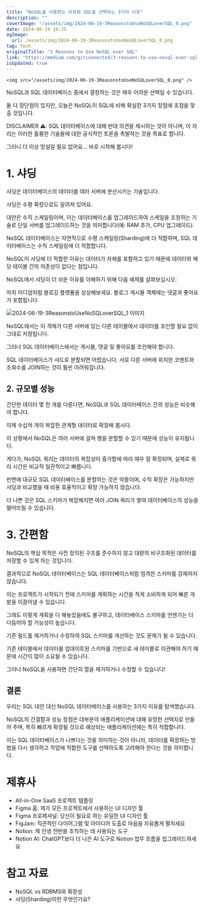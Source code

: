 ```yaml
---
title: "NoSQL을 사용하는 이유와 SQL을 선택하는 3가지 이유"
description: ""
coverImage: "/assets/img/2024-06-19-3ReasonstoUseNoSQLoverSQL_0.png"
date: 2024-06-19 16:25
ogImage:
  url: /assets/img/2024-06-19-3ReasonstoUseNoSQLoverSQL_0.png
tag: Tech
originalTitle: "3 Reasons to Use NoSQL over SQL"
link: "https://medium.com/gitconnected/3-reasons-to-use-nosql-over-sql-b3fe05b09325"
isUpdated: true
---
```


`<img src="/assets/img/2024-06-19-3ReasonstoUseNoSQLoverSQL_0.png" />`

NoSQL과 SQL 데이터베이스 중에서 결정하는 것은 매우 어려운 선택일 수 있습니다.

둘 다 장단점이 있지만, 오늘은 NoSQL이 SQL에 비해 확실한 3가지 장점에 초점을 맞출 것입니다.

DISCLAIMER ⚠️: SQL 데이터베이스에 대해 반대 의견을 제시하는 것이 아니며, 이 자리는 이러한 훌륭한 기술들에 대한 공식적인 토론을 촉발하는 것을 목표로 합니다.

<!-- cozy-coder - 수평 -->

<ins class="adsbygoogle"
     style="display:block"
     data-ad-client="ca-pub-4877378276818686"
     data-ad-slot="1107185301"
     data-ad-format="auto"
     data-full-width-responsive="true"></ins>

<script>
     (adsbygoogle = window.adsbygoogle || []).push({});
</script>

그러니 더 이상 망설일 필요 없어요... 바로 시작해 봅시다!

# 1. 샤딩

샤딩은 데이터베이스의 데이터를 여러 서버에 분산시키는 기술입니다.

샤딩은 수평 확장으로도 알려져 있어요.

<!-- cozy-coder - 수평 -->

<ins class="adsbygoogle"
     style="display:block"
     data-ad-client="ca-pub-4877378276818686"
     data-ad-slot="1107185301"
     data-ad-format="auto"
     data-full-width-responsive="true"></ins>

<script>
     (adsbygoogle = window.adsbygoogle || []).push({});
</script>

대안은 수직 스케일링이며, 이는 데이터베이스를 업그레이드하여 스케일을 조정하는 기술로 단일 서버를 업그레이드하는 것을 의미합니다(예: RAM 추가, CPU 업그레이드).

NoSQL 데이터베이스는 자연적으로 수평 스케일링(Sharding)에 더 적합하며, SQL 데이터베이스는 수직 스케일링에 더 적합합니다.

NoSQL이 샤딩에 더 적합한 이유는 데이터가 자체를 포함하고 있기 때문에 데이터와 해당 테이블 간의 의존성이 없다는 점입니다.

NoSQL에서 샤딩이 더 쉬운 이유를 이해하기 위해 다음 예제를 살펴보십시오:

<!-- cozy-coder - 수평 -->

<ins class="adsbygoogle"
     style="display:block"
     data-ad-client="ca-pub-4877378276818686"
     data-ad-slot="1107185301"
     data-ad-format="auto"
     data-full-width-responsive="true"></ins>

<script>
     (adsbygoogle = window.adsbygoogle || []).push({});
</script>

마치 미디엄처럼 블로깅 플랫폼을 상상해보세요. 블로그 게시물 객체에는 댓글과 좋아요가 포함됩니다.

![2024-06-19-3ReasonstoUseNoSQLoverSQL_1 이미지](/assets/img/2024-06-19-3ReasonstoUseNoSQLoverSQL_1.png)

NoSQL에서는 이 객체가 다른 서버에 있는 다른 테이블에서 데이터를 조인할 필요 없이 그대로 저장됩니다.

그러나 SQL 데이터베이스에서는 게시물, 댓글 및 좋아요를 조인해야 합니다.

<!-- cozy-coder - 수평 -->

<ins class="adsbygoogle"
     style="display:block"
     data-ad-client="ca-pub-4877378276818686"
     data-ad-slot="1107185301"
     data-ad-format="auto"
     data-full-width-responsive="true"></ins>

<script>
     (adsbygoogle = window.adsbygoogle || []).push({});
</script>

SQL 데이터베이스가 샤드로 분할되면 어렵습니다. 서로 다른 서버에 위치한 코멘트와 조회수를 JOIN하는 것이 훨씬 어려워집니다.

## 2. 규모별 성능

간단한 데이터 몇 천 개를 다룬다면, NoSQL과 SQL 데이터베이스 간의 성능은 비슷해야 합니다.

이제 수십억 개의 복잡한 관계형 데이터로 확장해 봅시다.

<!-- cozy-coder - 수평 -->

<ins class="adsbygoogle"
     style="display:block"
     data-ad-client="ca-pub-4877378276818686"
     data-ad-slot="1107185301"
     data-ad-format="auto"
     data-full-width-responsive="true"></ins>

<script>
     (adsbygoogle = window.adsbygoogle || []).push({});
</script>

이 상황에서 NoSQL은 여러 서버에 걸쳐 행을 분할할 수 있기 때문에 성능이 유지됩니다.

게다가, NoSQL 쿼리는 데이터의 복잡성이 증가함에 따라 매우 잘 확장되며, 실제로 쿼리 시간은 비교적 일관적이고 빠릅니다.

반면에 대규모 SQL 데이터베이스를 분할하는 것은 악몽이며, 수직 확장은 가능하지만 샤딩과 비교했을 때 비용 효율적이고 확장 가능하지 않습니다.

더 나쁜 것은 SQL 스키마가 복잡해지면 여러 JOIN 쿼리가 쌓여 데이터베이스의 성능을 떨어뜨릴 수 있습니다.

<!-- cozy-coder - 수평 -->

<ins class="adsbygoogle"
     style="display:block"
     data-ad-client="ca-pub-4877378276818686"
     data-ad-slot="1107185301"
     data-ad-format="auto"
     data-full-width-responsive="true"></ins>

<script>
     (adsbygoogle = window.adsbygoogle || []).push({});
</script>

# 3. 간편함

NoSQL의 핵심 목적은 사전 정의된 구조를 준수하지 않고 대량의 비구조화된 데이터를 저장할 수 있게 하는 것입니다.

결과적으로 NoSQL 데이터베이스는 SQL 데이터베이스처럼 엄격한 스키마를 강제하지 않습니다.

이는 프로젝트가 시작되기 전에 스키마를 계획하는 시간을 적게 소비하게 되어 빠른 개발을 이끌어낼 수 있습니다.

<!-- cozy-coder - 수평 -->

<ins class="adsbygoogle"
     style="display:block"
     data-ad-client="ca-pub-4877378276818686"
     data-ad-slot="1107185301"
     data-ad-format="auto"
     data-full-width-responsive="true"></ins>

<script>
     (adsbygoogle = window.adsbygoogle || []).push({});
</script>

그래도 이렇게 계획을 다 해놓았음에도 불구하고, 데이터베이스 스키마를 언젠가는 더 다듬어야 할 가능성이 높습니다.

기존 필드를 제거하거나 수정하여 SQL 스키마를 개선하는 것도 문제가 될 수 있습니다.

기존 테이블에서 데이터를 업데이트된 스키마를 기반으로 새 테이블로 이관해야 하기 때문에 시간이 많이 소요될 수 있습니다.

그러나 NoSQL을 사용하면 간단히 열을 제거하거나 수정할 수 있습니다!

<!-- cozy-coder - 수평 -->

<ins class="adsbygoogle"
     style="display:block"
     data-ad-client="ca-pub-4877378276818686"
     data-ad-slot="1107185301"
     data-ad-format="auto"
     data-full-width-responsive="true"></ins>

<script>
     (adsbygoogle = window.adsbygoogle || []).push({});
</script>

## 결론

우리는 SQL 대안 대신 NoSQL 데이터베이스를 사용하는 3가지 이유를 탐색했습니다.

NoSQL의 간결함과 성능 장점은 대부분의 애플리케이션에 대해 유망한 선택지로 만들어 주며, 특히 빠르게 확장될 것으로 예상되는 애플리케이션에는 특히 적합합니다.

이는 SQL 데이터베이스가 나쁘다는 것을 의미하는 것이 아니라, 데이터를 확장하는 방법을 다시 생각하고 작업에 적합한 도구를 선택하도록 고려해야 한다는 것을 의미합니다.

<!-- cozy-coder - 수평 -->

<ins class="adsbygoogle"
     style="display:block"
     data-ad-client="ca-pub-4877378276818686"
     data-ad-slot="1107185301"
     data-ad-format="auto"
     data-full-width-responsive="true"></ins>

<script>
     (adsbygoogle = window.adsbygoogle || []).push({});
</script>

# 제휴사

- All-in-One SaaS 프로젝트 템플릿
- Figma 홈: 제가 모든 프로젝트에서 사용하는 UI 디자인 툴
- Figma 프로페셔널: 당신이 필요로 하는 유일한 UI 디자인 툴
- FigJam: 직관적인 다이어그램 및 아이디어 도출로 마음을 자유롭게 펼치세요
- Notion: 제 인생 전반을 조직하는 데 사용되는 도구
- Notion AI: ChatGPT보다 더 나은 AI 도구로 Notion 업무 흐름을 업그레이드하세요

# 참고 자료

- NoSQL vs RDBMS와 확장성
- 샤딩(Sharding)이란 무엇인가요?
